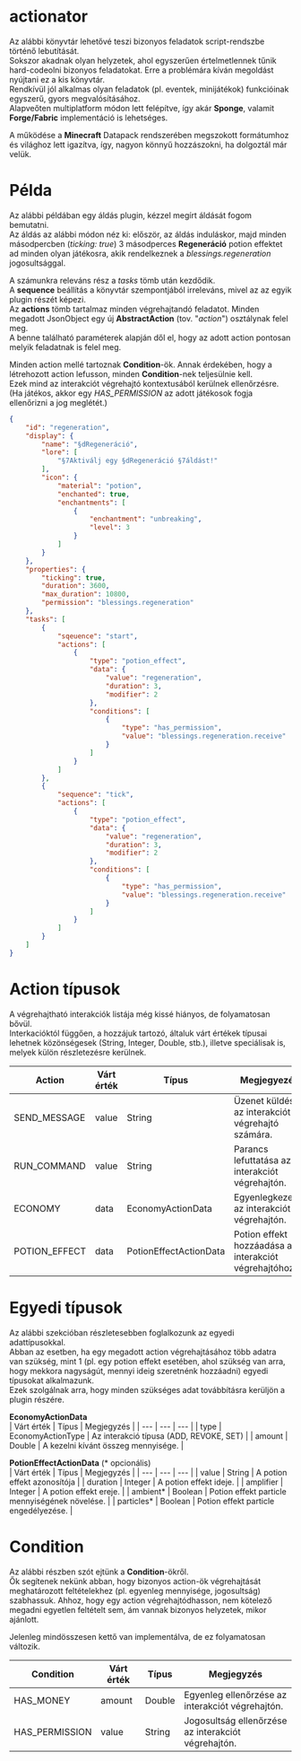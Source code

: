 # actionator
Az alábbi könyvtár lehetővé teszi bizonyos feladatok script-rendszbe történő lebutítását.  
Sokszor akadnak olyan helyzetek, ahol egyszerűen értelmetlennek tűnik hard-codeolni bizonyos feladatokat. Erre a problémára kíván megoldást nyújtani ez a kis könyvtár.  
Rendkívül jól alkalmas olyan feladatok (pl. eventek, minijátékok) funkcióinak egyszerű, gyors megvalósításához.  
Alapveőten multiplatform módon lett felépítve, így akár __Sponge__, valamit __Forge/Fabric__ implementáció is lehetséges.  

A működése a __Minecraft__ Datapack rendszerében megszokott formátumhoz és világhoz lett igazítva, így, nagyon könnyű hozzászokni, ha dolgoztál már velük.

# Példa
Az alábbi példában egy áldás plugin, kézzel megírt áldását fogom bemutatni.  
Az áldás az alábbi módon néz ki: először, az áldás induláskor, majd minden másodpercben (_ticking: true_) 3 másodperces __Regeneráció__ potion effektet ad minden olyan játékosra, akik rendelkeznek a _blessings.regeneration_ jogosultsággal.  

A számunkra releváns rész a _tasks_ tömb után kezdődik.  
A __sequence__ beállítás a könyvtár szempontjából irreleváns, mivel az az egyik plugin részét képezi.  
Az __actions__ tömb tartalmaz minden végrehajtandó feladatot. Minden megadott JsonObject egy új __AbstractAction__ (tov. "_action_") osztálynak felel meg.  
A benne található paraméterek alapján dől el, hogy az adott action pontosan melyik feladatnak is felel meg.  

Minden action mellé tartoznak __Condition__-ök. Annak érdekében, hogy a létrehozott action lefusson, minden __Condition__-nek teljesülnie kell.  
Ezek mind az interakciót végrehajtó kontextusából kerülnek ellenőrzésre. (Ha játékos, akkor egy _HAS_PERMISSION_ az adott játékosok fogja ellenőrizni a jog meglétét.)  

```json
{
    "id": "regeneration",
    "display": {
        "name": "§dRegeneráció",
        "lore": [
            "§7Aktiválj egy §dRegeneráció §7áldást!"
        ],
        "icon": {
            "material": "potion",
            "enchanted": true,
            "enchantments": [
                {
                    "enchantment": "unbreaking",
                    "level": 3
                }
            ]
        }
    },
    "properties": {
        "ticking": true,
        "duration": 3600,
        "max_duration": 10800,
        "permission": "blessings.regeneration"
    },
    "tasks": [
        {
            "sqeuence": "start",
            "actions": [
                {
                    "type": "potion_effect",
                    "data": {
                        "value": "regeneration",
                        "duration": 3,
                        "modifier": 2
                    },
                    "conditions": [
                        {
                            "type": "has_permission",
                            "value": "blessings.regeneration.receive"
                        }
                    ]
                }
            ]
        },
        {
            "sequence": "tick",
            "actions": [
                {
                    "type": "potion_effect",
                    "data": {
                        "value": "regeneration",
                        "duration": 3,
                        "modifier": 2
                    },
                    "conditions": [
                        {
                            "type": "has_permission",
                            "value": "blessings.regeneration.receive"
                        }
                    ]
                }
            ]
        }
    ]
}
```

# Action típusok
A végrehajtható interakciók listája még kissé hiányos, de folyamatosan bővül.  
Interkacióktól függően, a hozzájuk tartozó, általuk várt értékek típusai lehetnek közönségesek (String, Integer, Double, stb.), illetve speciálisak is, melyek külön részletezésre kerülnek.  

| Action | Várt érték | Típus | Megjegyezés |
| --- | --- | --- | --- |
| SEND_MESSAGE | value | String | Üzenet küldése az interakciót végrehajtó számára. |
| RUN_COMMAND | value | String | Parancs lefuttatása az interakciót végrehajtón. |
| ECONOMY | data | EconomyActionData | Egyenlegkezelés az interakciót végrehajtón. |
| POTION_EFFECT | data | PotionEffectActionData | Potion effekt hozzáadása az interakciót végrehajtóhoz. |

# Egyedi típusok
Az alábbi szekcióban részletesebben foglalkozunk az egyedi adattípusokkal.  
Abban az esetben, ha egy megadott action végrehajtásához több adatra van szükség, mint 1 (pl. egy potion effekt esetében, ahol szükség van arra, hogy mekkora nagyságút, mennyi ideig szeretnénk hozzáadni) egyedi típusokat alkalmazunk.  
Ezek szolgálnak arra, hogy minden szükséges adat továbbításra kerüljön a plugin részére.  

__EconomyActionData__  
| Várt érték | Típus | Megjegyzés |
| --- | --- | --- |
| type | EconomyActionType | Az interakció típusa (ADD, REVOKE, SET) |
| amount | Double | A kezelni kívánt összeg mennyisége. |

__PotionEffectActionData__ (* opcionális)  
| Várt érték | Típus | Megjegyzés |
| --- | --- | --- |
| value | String | A potion effekt azonosítója |
| duration | Integer | A potion effekt ideje. |
| amplifier | Integer | A potion effekt ereje. |
| ambient* | Boolean | Potion effekt particle mennyiségének növelése. |
| particles* | Boolean | Potion effekt particle engedélyezése. |

# Condition
Az alábbi részben szót ejtünk a __Condition__-ökről.  
Ők segítenek nekünk abban, hogy bizonyos action-ök végrehajtását meghatározott feltételekhez (pl. egyenleg mennyisége, jogosultság) szabhassuk.
Ahhoz, hogy egy action végrehajtódhasson, nem kötelező megadni egyetlen feltételt sem, ám vannak bizonyos helyzetek, mikor ajánlott.  

Jelenleg mindösszesen kettő van implementálva, de ez folyamatosan változik.  

| Condition | Várt érték | Típus | Megjegyzés |
| --- | --- | --- | --- |
| HAS_MONEY | amount | Double | Egyenleg ellenőrzése az interakciót végrehajtón. |
| HAS_PERMISSION | value | String | Jogosultság ellenőrzése az interakciót végrehajtón. |
